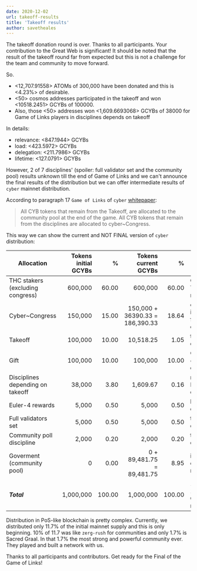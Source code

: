 ```yaml
---
date: 2020-12-02
url: takeoff-results
title: 'Takeoff results'
author: savetheales
---
```


The takeoff donation round is over. Thanks to all participants. Your contribution to the Great Web is significant! It should be noted that the result of the takeoff round far from expected but this is not a challenge for the team and community to move forward.

So.

- <12,707.91558> ATOMs of 300,000 have been donated and this is <4.23%> of desirable.
- <50> cosmos addresses participated in the takeoff and won <10518.2451> GCYBs of 100000.
- Also, those <50> addresses won <1,609.6693068> GCYBs of 38000 for Game of Links players in disciplines depends on takeoff

In details:
- relevance: <847.1944> GCYBs
- load: <423.5972> GCYBs
- delegation: <211.7986> GCYBs
- lifetime: <127.0791> GCYBs

However, 2 of 7 disciplines' (spoiler: full validator set and the community pool) results unknown till the end of Game of Links and we can't announce the final results of the distribution but we can offer intermediate results of `cyber` mainnet distribution.

According to paragraph 17 `Game of Links` of `cyber` [whitepaper]():

> All CYB tokens that remain from the Takeoff, are allocated to the community pool at the end of the game. All CYB tokens that remain from the disciplines are allocated to cyber\~Congress.

This way we can show the current and NOT FINAL version of `cyber` distribution:

|Allocation|Tokens initial GCYBs|%|Tokens current GCYBs|%|Commnet|
|---|---:|---:|---:|---:|---|
|THC stakers (excluding congress)|600,000|60.00|600,000|60.00|CYB tokens to future THC stakers in 1 to 1 ratio|
|Cyber\~Congress|150,000|15.00|150,000 + 36390.33 = 186,390.33|18.64|cyber\~Congress tokens in THC ( +remaining from disciplines in CYBs only)|
|Takeoff|100,000|10.00|10,518.25|1.05|takeoff CYBs distribution|
|Gift|100,000|10.00|100,000|10.00|CYB tokens for `ethereum`, `cosmos` and `urbit` communities|
|Disciplines depending on takeoff |38,000|3.80|1,609.67|0.16|rewards for Game of Links players in takeoff dependent disciplines|
|Euler-4 rewards|5,000|0.50|5,000|0.50|lifetime rewards for euler-4 early validators|
|Full validators set|5,000|0.50|5,000|0.50|takeoff independent discipline, still playing|
|Community poll discipline|2,000|0.20|2,000|0.20|takeoff independent discipline, still playing|
|Goverment (community pool)|0|0.00|0 + 89,481.75 = 89,481.75|8.95|initial balance of community pool at `cyber` mainnet launch|
|***Total***|1,000,000|100.00|1,000,000|100.00| 1 PetaCYB or 1,000,000,000,000,000 CYBs supply of the mainnet|

Distribution in PoS-like blockchain is pretty complex. Currently, we distributed only 11.7% of the initial mainnet supply and this is only beginning. 10% of 11.7 was like `zerg-rush` for communities and only 1.7% is Sacred Graal. In that 1.7% the most strong and powerful community ever. They played and built a network with us.

Thanks to all participants and contributors. Get ready for the Final of the Game of Links! 